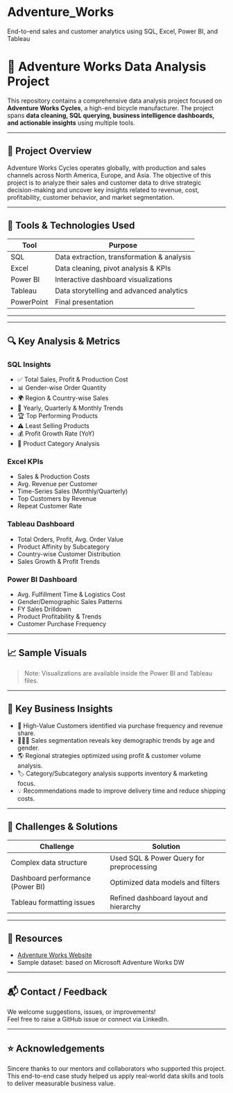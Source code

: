 # Adventure_Works
End-to-end sales and customer analytics using SQL, Excel, Power BI, and Tableau
# 🚴 Adventure Works Data Analysis Project

This repository contains a comprehensive data analysis project focused on **Adventure Works Cycles**, a high-end bicycle manufacturer. The project spans **data cleaning, SQL querying, business intelligence dashboards, and actionable insights** using multiple tools.

---

## 📌 Project Overview

Adventure Works Cycles operates globally, with production and sales channels across North America, Europe, and Asia. The objective of this project is to analyze their sales and customer data to drive strategic decision-making and uncover key insights related to revenue, cost, profitability, customer behavior, and market segmentation.

---

## 🧰 Tools & Technologies Used

| Tool      | Purpose                                   |
|-----------|-------------------------------------------|
| SQL       | Data extraction, transformation & analysis|
| Excel     | Data cleaning, pivot analysis & KPIs      |
| Power BI  | Interactive dashboard visualizations       |
| Tableau   | Data storytelling and advanced analytics   |
| PowerPoint| Final presentation                        |

---

---

## 🔍 Key Analysis & Metrics

### SQL Insights
- ✅ Total Sales, Profit & Production Cost
- 📊 Gender-wise Order Quantity
- 🌍 Region & Country-wise Sales
- 📆 Yearly, Quarterly & Monthly Trends
- 🏆 Top Performing Products
- ⚠️ Least Selling Products
- 💰 Profit Growth Rate (YoY)
- 🧭 Product Category Analysis

### Excel KPIs
- Sales & Production Costs
- Avg. Revenue per Customer
- Time-Series Sales (Monthly/Quarterly)
- Top Customers by Revenue
- Repeat Customer Rate

### Tableau Dashboard
- Total Orders, Profit, Avg. Order Value
- Product Affinity by Subcategory
- Country-wise Customer Distribution
- Sales Growth & Profit Trends

### Power BI Dashboard
- Avg. Fulfillment Time & Logistics Cost
- Gender/Demographic Sales Patterns
- FY Sales Drilldown
- Product Profitability & Trends
- Customer Purchase Frequency

---

## 📈 Sample Visuals

> Note: Visualizations are available inside the Power BI and Tableau files.

---

## 🧠 Key Business Insights

- 🎯 High-Value Customers identified via purchase frequency and revenue share.
- 🧑‍🤝‍🧑 Sales segmentation reveals key demographic trends by age and gender.
- 🌎 Regional strategies optimized using profit & customer volume analysis.
- 🏷️ Category/Subcategory analysis supports inventory & marketing focus.
- 💡 Recommendations made to improve delivery time and reduce shipping costs.

---

## 🚧 Challenges & Solutions

| Challenge                              | Solution                                    |
|----------------------------------------|---------------------------------------------|
| Complex data structure                 | Used SQL & Power Query for preprocessing     |
| Dashboard performance (Power BI)       | Optimized data models and filters            |
| Tableau formatting issues              | Refined dashboard layout and hierarchy       |


---

## 📎 Resources

- [Adventure Works Website](https://www.adventure-works.com/)
- Sample dataset: based on Microsoft Adventure Works DW

---

## 📬 Contact / Feedback

We welcome suggestions, issues, or improvements!  
Feel free to raise a GitHub issue or connect via LinkedIn.

---

## ⭐ Acknowledgements

Sincere thanks to our mentors and collaborators who supported this project. This end-to-end case study helped us apply real-world data skills and tools to deliver measurable business value.



